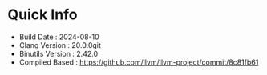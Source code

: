 # Quick Info
* Build Date : 2024-08-10
* Clang Version : 20.0.0git
* Binutils Version : 2.42.0
* Compiled Based : https://github.com/llvm/llvm-project/commit/8c81fb61
